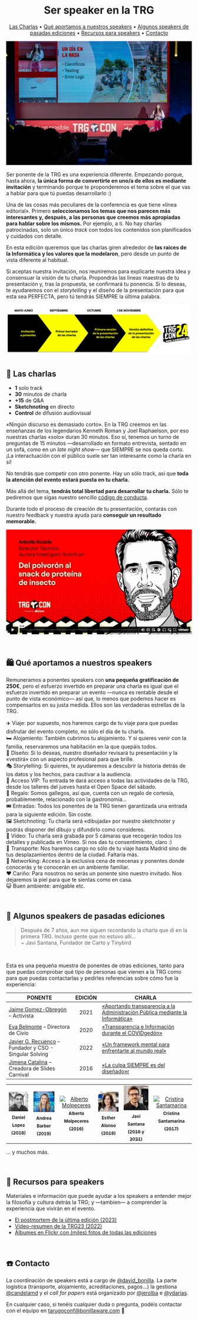 <div align="center">
<h1>Ser speaker en la TRG</h1>
 
[Las Charlas](#-las-charlas) •
[Qué aportamos a nuestros speakers](#%EF%B8%8F-qu%C3%A9-aportamos-a-nuestros-speakers) •
[Algunos speakers de pasadas ediciones](#-algunos-speakers-de-pasadas-ediciones) •
[Recursos para speakers](#-recursos-para-speakers) •
[Contacto](#%EF%B8%8F-contacto)

</div>

![El auditorio de la TRG](img/speakers/escenario.jpg)

Ser ponente de la TRG es una experiencia diferente. Empezando porque, hasta ahora, **la única forma de convertirte en uno/a de ellos es mediante invitación** y terminando porque te proponderemos el tema sobre el que vas a hablar para que tú puedas desarrollarlo :)

Una de las cosas más peculiares de la conferencia es que tiene «línea editorial». Primero **seleccionamos los temas que nos parecen más interesantes y, después, a las personas que creemos más apropiadas para hablar sobre los mismos.** Por ejemplo, a ti. No hay charlas patrocinadas, solo un único *track* con todos los contenidos son planificados y cuidados con detalle.

En esta edición queremos que las charlas giren alrededor de **las raices de la Informática y los valores que la modelaron**, pero desde un punto de vista diferente al habitual.

Si aceptas nuestra invitación, nos reuniremos para explicarte nuestra idea y consensuar la visión de tu charla. Propondrás las lineas maestras de tu presentación y, tras la propuesta, se confirmará tu ponencia. Si lo deseas, te ayudaremos con el *storytelling* y el diseño de la presentación para que esta sea PERFECTA, pero tú tendrás SIEMPRE la última palabra.

<div align="center">
 
![Timeline de Speakers](img/speakers/timeline_trg24.png)

</div>


## 🍿 Las charlas
 
- **1** solo track
- **30** minutos de charla
- **+15** de Q&A
- **Sketchnoting** en directo
- **Control** de difusión audiovisual


«Ningún discurso es demasiado corto». En la TRG creemos en las enseñanzas de los legendarios Kenneth Roman y Joel Raphaelson, por eso nuestras charlas «solo» duran 30 minutos. Eso sí, tenemos un turno de preguntas de 15 minutos —desarrollado en formato entrevista, sentado en un sofá, como en un *late night show*— que SIEMPRE se nos queda corto. ¡La interactuación con el público suele ser tan interesante como la charla en sí!

No tendrás que competir con otro ponente. Hay un sólo track, así que **toda la atención del evento estará puesta en tu charla.**

Más allá del tema, **tendrás total libertad para desarrollar tu charla.** Sólo te pediremos que sigas nuestro sencillo [código de conducta](https://trgcon.com/codigo-de-conducta/).

Durante todo el proceso de creación de tu presentación, contarás con nuestro feedback y nuestra ayuda para **conseguir un resultado memorable.**

[![Antonio dando su charla](img/speakers/antonio.jpg)](https://vimeo.com/trgcon/trg23-antonio)

<br/>

## 🛍️ Qué aportamos a nuestros speakers

Remuneramos a ponentes speakers con **una pequeña gratificación de 250€**, pero el esfuerzo invertido en preparar una charla es igual que el esfuerzo invertido en preparar un evento —nunca es rentable desde el punto de vista económico— así que, lo menos que podemos hacer es compensarlos en su justa medida. Ellos son las verdaderas estrellas de la TRG.


✈️ Viaje: por supuesto, nos haremos cargo de tu viaje para que puedas disfrutar del evento completo, no sólo el día de tu charla.<br/>
🛏️ Alojamiento: También cubrimos tu alojamiento. Y si quieres venir con la familia, reservaremos una habitación en la que quepáis todos.<br/>
🎨 Diseño: Si lo deseas, nuestro diseñador revisará tu presentación y la «vestirá» con un aspecto profesional para que brille.<br/>
🎭 Storytelling: Si quieres, te ayudaremos a descubrir la historia detrás de los datos y los hechos, para cautivar a la audiencia.<br/>
💎 Acceso VIP: Tu entrada te dará acceso a todas las actividades de la TRG, desde los talleres del jueves hasta el Open Space del sábado.<br/>
🎁 Regalo: Somos gallegos, así que, cuenta con un regalo de cortesía, probablemente, relacionado con la gastronomía...<br/>
🎟️ Entradas: Todos los ponentes de la TRG tienen garantizada una entrada para la siguiente edición. Sin coste.<br/>
🖼️ Sketchnoting: Tu charla será «dibujada» por nuestro sketchnoter y podrás disponer del dibujo y difundirlo como consideres.<br/>
🎥 Vídeo: Tu charla será grabada por 5 cámaras que recogerán todos los detalles y publicada en Vimeo. Si nos das tu consentimiento, claro :)<br/>
🚕 Transporte: Nos haremos cargo no sólo de tu viaje hasta Madrid sino de tus desplazamientos dentro de la ciudad. Faltaría más.<br/>
🤝 Networking: Acceso a la exclusiva cena de mecenas y ponentes donde conocerás y te conocerán en un ambiente familiar.<br/>
❤️ Cariño: Para nosotros no serás un ponente sino nuestro invitado. Nos dejaremos la piel para que te sientas como en casa.<br/>
😺 Buen ambiente: amigable etc.

<br/>

## 🌟 Algunos speakers de pasadas ediciones

> Después de 7 años, aun me siguen recordando la charla que di en la primera TRG. Incluso gente que no estuvo allí...<br/>~ Javi Santana, Fundador de Carto y Tinybird
<br/>

Esta es una pequeña muestra de ponentes de otras ediciones, tanto para que puedas comprobar qué tipo de personas que vienen a la TRG como para que puedas contactarlas y pedirles referencias sobre cómo fue la experiencia:

| PONENTE | EDICIÓN | CHARLA |
| - | :-: | - |
| [Jaime Gomez-Obregón](https://twitter.com/JaimeObregon) – Activista | 2021 | [«Aportando transparencia a la Administración Pública mediante la Informática»](https://vimeo.com/650199371) |
| [Eva Belmonte](https://twitter.com/evabelmonte) – Directora de Civio | 2020 | [«Transparencia e Información durante el COVIDgedón»](https://vimeo.com/500138922) |
| [Javier G. Recuenco](https://twitter.com/Recuenco) – Fundador y CSO - Singular Solving | 2022 | [«Un framework mental para enfrentarte al mundo real»](https://vimeo.com/830825538) | 
| [Jimena Catalina](https://twitter.com/subidubi) – Creadora de Slides Carnival | 2016 | [«La culpa SIEMPRE es del diseñado»r](https://www.youtube.com/watch?v=bUqB-ipn54o) |

<!-- SPEAKERS-LIST:START - Do not remove or modify this section -->
<!-- prettier-ignore-start -->
<!-- markdownlint-disable -->
<table>
  <tr>    
   <td align="center"><a href="https://twitter.com/vomkriege"><img src="https://github.com/tarugoconf/TRG23/blob/master/img/past-speakers/daniel-lopez.jpg?s=100" width="100px;" alt="Daniel Lopez"/><br /><sub><b>Daniel Lopez (2018)</b></sub></a></td>
    <td align="center"><a href="https://twitter.com/AndreaBarberL"><img src="https://github.com/tarugoconf/TRG23/blob/master/img/past-speakers/andrea-barber.jpg?s=100" width="100px;" alt="Andrea Barber"/><br /><sub><b>Andrea Barber (2019)</b></sub></a></td>
    <td align="center"><a href="https://twitter.com/molpe"><img src="https://avatars.githubusercontent.com/u/7792?v=4?s=100" width="100px;" alt="Alberto Molpeceres"/><br /><sub><b>Alberto Molpeceres (2016)</b></sub></a></td>
    <td align="center"><a href="https://twitter.com/estheralone"><img src="https://github.com/tarugoconf/TRG23/blob/master/img/past-speakers/esther-alonso.jpg?s=100" width="100px;" alt="Esther Alonso"/><br /><sub><b>Esther Alonso (2018)</b></sub></a></td>
   <td align="center"><a href="https://twitter.com/javisantana"><img src="https://github.com/tarugoconf/TRG23/blob/master/img/past-speakers/javi-santana.jpeg?s=100" width="100px;" alt="Javi Santana"/><br /><sub><b>Javi Santana (2016 y 2021)</b></sub></a></td>
   <td align="center"><a href="https://twitter.com/crissantamarina"><img src="https://2017.tarugoconf.com/assets/img/speakers/speaker-cristina-santamarina.jpg?s=100" width="100px;" alt="Cristina Santamarina"/><br /><sub><b>Cristina Santamarina (2017)</b></sub></a></td>
  </tr>
</table>

<!-- markdownlint-restore -->
<!-- prettier-ignore-end -->

<!-- SPEAKRES-LIST:END -->
... y muchos más.


<br/>

## 🧰 Recursos para speakers

Materiales e información que puede ayudar a los speakers a entender mejor la filosofía y cultura detrás la TRG; y —tambien— a comprender la experiencia que vivirán en el evento.

* [El postmortem de la última edición (2023)](https://www.bonillaware.com/postmortem-trg23)
* [Vídeo-resumen de la TRG23 (2022)](https://vimeo.com/928563768?share=copy`)
* [Álbumes en Flickr con (miles) fotos de todas las ediciones](https://www.flickr.com/photos/tarugoconf/albums)

<br/>

## ☎️ Contacto

La coordinación de speakers está a cargo de [@david_bonilla](https://twitter.com/david_bonilla). La parte logística (transporte, alojamiento, acreditaciones, pagos...) la gestiona [@candelamd](https://twitter.com/candelamd) y el *call for papers* está organizado por [@jerolba](https://twitter.com/jerolba) e [@ydarias](https://twitter.com/ydarias).

En cualquier caso, si tenéis cualquier duda o pregunta, podéis contactar con el equipo en [tarugoconf@bonillaware.com](mailto:tarugoconf@bonillaware.com) :email:
